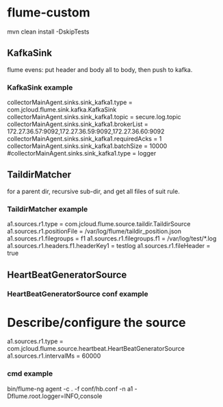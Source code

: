 # flume-custom
mvn clean install -DskipTests

## KafkaSink
flume evens: put header and body all to body, then push to kafka.

### KafkaSink example
collectorMainAgent.sinks.sink_kafka1.type = com.jcloud.flume.sink.kafka.KafkaSink
collectorMainAgent.sinks.sink_kafka1.topic = secure.log.topic
collectorMainAgent.sinks.sink_kafka1.brokerList = 172.27.36.57:9092,172.27.36.59:9092,172.27.36.60:9092
collectorMainAgent.sinks.sink_kafka1.requiredAcks = 1
collectorMainAgent.sinks.sink_kafka1.batchSize = 10000
#collectorMainAgent.sinks.sink_kafka1.type = logger

## TaildirMatcher
for a parent dir, recursive sub-dir, and get all files of suit rule.

### TaildirMatcher example
a1.sources.r1.type = com.jcloud.flume.source.taildir.TaildirSource
a1.sources.r1.positionFile = /var/log/flume/taildir_position.json
a1.sources.r1.filegroups = f1
a1.sources.r1.filegroups.f1 = /var/log/test/*.log
a1.sources.r1.headers.f1.headerKey1 = testlog
a1.sources.r1.fileHeader = true


## HeartBeatGeneratorSource

### HeartBeatGeneratorSource conf example
# Describe/configure the source
a1.sources.r1.type = com.jcloud.flume.source.heartbeat.HeartBeatGeneratorSource
a1.sources.r1.intervalMs = 60000

### cmd example
bin/flume-ng agent -c . -f conf/hb.conf -n a1 -Dflume.root.logger=INFO,console
